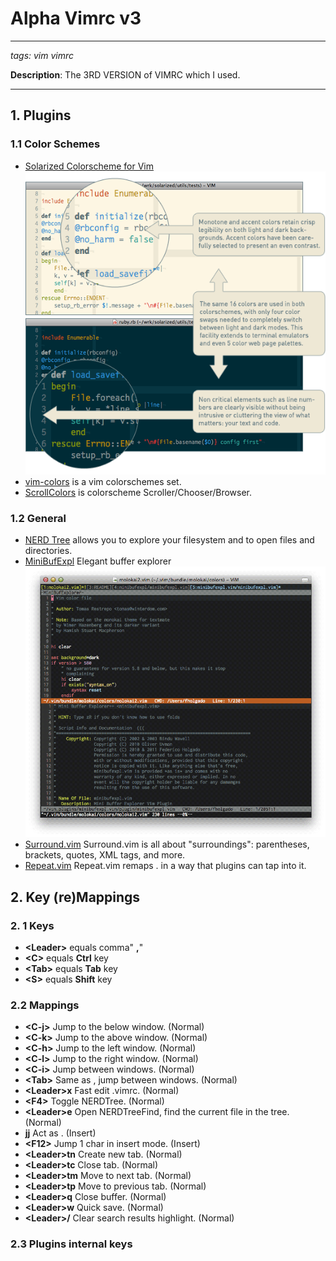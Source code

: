 # Alpha Vimrc v3
- - - 
_tags: vim vimrc_ 

__Description__: The 3RD VERSION of VIMRC which I used.

- - - 
 
## 1. Plugins

### 1.1 Color Schemes
* [Solarized Colorscheme for Vim]
![solarized dark](https://github.com/AlphaLiu/alpha-vimrc-v3/raw/master/images/solarized-vim.png)
* [vim-colors] is a vim colorschemes set.
* [ScrollColors] is colorscheme Scroller/Chooser/Browser.

### 1.2 General
* [NERD Tree] allows you to explore your filesystem and to open files and directories.
* [MiniBufExpl] Elegant buffer explorer
![minibufexpl](https://github.com/AlphaLiu/alpha-vimrc-v3/raw/master/images/minibufexpl.gif)
* [Surround.vim] Surround.vim is all about "surroundings": parentheses, brackets, quotes, XML tags, and more. 
* [Repeat.vim] Repeat.vim remaps . in a way that plugins can tap into it.


## 2. Key (re)Mappings
### 2. 1 Keys
* __\<Leader\>__ equals comma" __,__"
* __\<C\>__ equals __Ctrl__ key
* __\<Tab\>__ equals __Tab__ key
* __\<S\>__ equals __Shift__ key
 
### 2.2 Mappings
* __\<C-j\>__ Jump to the below window. (Normal)
* __\<C-k\>__ Jump to the above window. (Normal)
* __\<C-h\>__ Jump to the left window. (Normal)
* __\<C-l\>__ Jump to the right window. (Normal)
* __\<C-i\>__ Jump between windows. (Normal)
* __\<Tab\>__ Same as <C-i>, jump between windows. (Normal)
* __\<Leader\>x__ Fast edit .vimrc. (Normal)
* __\<F4\>__ Toggle NERDTree. (Normal)
* __\<Leader\>e__ Open NERDTreeFind, find the current file in the tree. (Normal)
* __jj__ Act as __<ESC>__. (Insert)
* __\<F12\>__ Jump 1 char in insert mode. (Insert)
* __\<Leader\>tn__ Create new tab. (Normal)
* __\<Leader\>tc__ Close tab. (Normal)
* __\<Leader\>tm__ Move to next tab. (Normal)
* __\<Leader\>tp__ Move to previous tab. (Normal)
* __\<Leader\>q__ Close buffer. (Normal)
* __\<Leader\>w__ Quick save. (Normal)
* __\<Leader\>/__ Clear search results highlight. (Normal)

### 2.3 Plugins internal keys


[Solarized Colorscheme for Vim]: https://github.com/altercation/vim-colors-solarized
[vim-colors]: https://github.com/spf13/vim-colors
[ScrollColors]: https://github.com/vim-scripts/ScrollColors
[NERD Tree]: https://github.com/scrooloose/nerdtree
[MiniBufExpl]: https://github.com/techlivezheng/vim-plugin-minibufexpl
[Surround.vim]: https://github.com/tpope/vim-surround
[Repeat.vim]: https://github.com/tpope/vim-repeat
